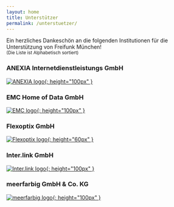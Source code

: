 ```yaml
---
layout: home
title: Unterstützer
permalink: /unterstuetzer/
---
```


Ein herzliches Dankeschön an die folgenden Institutionen für die Unterstützung von Freifunk München!  
<small>(Die Liste ist Alphabetisch sortiert)</small>

### ANEXIA Internetdienstleistungs GmbH

[![ANEXIA logo](/assets/unterstuetzung/anexia.jpg){: height="100px" }][anexia]

### EMC Home of Data GmbH

[![EMC logo](/assets/unterstuetzung/emc-logo.svg){: height="100px" }][emc-homeofdata]

### Flexoptix GmbH

[![Flexoptix logo](/assets/unterstuetzung/flexoptix.png){: height="60px" }][flexoptix]

### Inter.link GmbH

[![Inter.link logo](/assets/unterstuetzung/interlink_logo.svg){: height="100px" }][interlink]

### meerfarbig GmbH & Co. KG

[![meerfarbig logo](/assets/unterstuetzung/meerfarbig.jpeg){: height="100px" }][meerfarbig]

[anexia]: https://www.anexia.com/
[emc-homeofdata]: https://www.emc-homeofdata.de/
[flexoptix]: https://www.flexoptix.net/
[meerfarbig]: https://meerfarbig.net/
[interlink]: https://inter.link/
